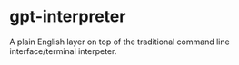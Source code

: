 # gpt-interpreter
A plain English layer on top of the traditional command line interface/terminal interpeter. 
